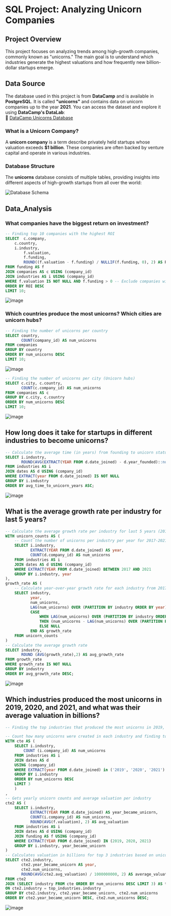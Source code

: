 # SQL Project: Analyzing Unicorn Companies

## Project Overview  
This project focuses on analyzing trends among high-growth companies, commonly known as "unicorns." The main goal is to understand which industries generate the highest valuations and how frequently new billion-dollar startups emerge.  

## Data Source  
The database used in this project is from **DataCamp** and is available in **PostgreSQL**. It is called **"unicorns"** and contains data on unicorn companies up to the year **2021**.
You can access the dataset and explore it using **DataCamp's DataLab**:  
🔗 [DataCamp Unicorns Database](https://www.datacamp.com/datalab/w/02a4c191-3c7a-46de-ad7a-e9c708c51327/edit)  

### What is a Unicorn Company?  
A **unicorn company** is a term describe privately held startups whose valuation exceeds **$1 billion**. These companies are often backed by venture capital and operate in various industries.  

### Database Structure  
The **unicorns** database consists of multiple tables, providing insights into different aspects of high-growth startups from all over the world:  

![Database Schema](https://github.com/user-attachments/assets/e6679f9a-cc2e-469d-82eb-3f31e2d91574)  

## Data_Analysis
### What companies have the biggest return on investment? 
```sql
-- Finding top 10 companies with the highest ROI
SELECT  c.company, 
	c.country,
	i.industry,
    	f.valuation, 
    	f.funding, 
    	ROUND((f.valuation - f.funding) / NULLIF(f.funding, 0), 2) AS ROI  
FROM funding AS f
JOIN companies AS c USING (company_id)
JOIN industries AS i USING (company_id)
WHERE f.valuation IS NOT NULL AND f.funding > 0 -- Exclude companies with missing data
ORDER BY ROI DESC 
LIMIT 10;
```
![image](https://github.com/user-attachments/assets/e7778573-9f2c-419b-bd2d-7c63bfd9d59a)

### Which countries produce the most unicorns?  Which cities are unicorn hubs?
```sql
-- Finding the number of unicorns per country
SELECT country, 
       COUNT(company_id) AS num_unicorns 
FROM companies 
GROUP BY country  
ORDER BY num_unicorns DESC
LIMIT 10;
```
![image](https://github.com/user-attachments/assets/939212ac-b72b-42a3-90bc-640f24fe0ae5)

```sql
-- Finding the number of unicorns per city (Unicorn hubs)
SELECT c.city, c.country,  
       COUNT(c.company_id) AS num_unicorns  
FROM companies AS c  
GROUP BY c.city, c.country  
ORDER BY num_unicorns DESC  
LIMIT 10;
```
![image](https://github.com/user-attachments/assets/d6dbe7af-7988-43b2-9ed5-707967ed0834)

## How long does it take for startups in different industries to become unicorns?
```sql
-- Calculate the average time (in years) from founding to unicorn status per industry
SELECT i.industry,  
       ROUND(AVG(EXTRACT(YEAR FROM d.date_joined) - d.year_founded)::numeric, 2) AS avg_time_to_unicorn_years  
FROM industries AS i  
JOIN dates AS d USING (company_id)  
WHERE EXTRACT(year FROM d.date_joined) IS NOT NULL  
GROUP BY i.industry  
ORDER BY avg_time_to_unicorn_years ASC;
```
![image](https://github.com/user-attachments/assets/77a32eae-5666-4b00-b16c-bce6bb2b21c0)

## What is the average growth rate per industry for last 5 years?
```sql
-- Calculate the average growth rate per industry for last 5 years (2017-2021)
WITH unicorn_counts AS (
    -- Count the number of unicorns per industry per year for 2017-2021
    SELECT i.industry,
           EXTRACT(YEAR FROM d.date_joined) AS year,
           COUNT(d.company_id) AS num_unicorns
    FROM industries AS i
    JOIN dates AS d USING (company_id)
    WHERE EXTRACT(YEAR FROM d.date_joined) BETWEEN 2017 AND 2021
    GROUP BY i.industry, year
),
growth_rate AS (
    -- Calculate year-over-year growth rate for each industry from 2017-2021
    SELECT industry,
           year,
           num_unicorns,
           LAG(num_unicorns) OVER (PARTITION BY industry ORDER BY year) AS prev_year_unicorns,
           CASE 
               WHEN LAG(num_unicorns) OVER (PARTITION BY industry ORDER BY year) > 0
               THEN (num_unicorns - LAG(num_unicorns) OVER (PARTITION BY industry ORDER BY year)) * 100.0 / LAG(num_unicorns) OVER (PARTITION BY industry ORDER BY year)
               ELSE NULL
           END AS growth_rate
    FROM unicorn_counts
)
-- Calculate the average growth rate
SELECT industry,
       ROUND (AVG(growth_rate),2) AS avg_growth_rate
FROM growth_rate
WHERE growth_rate IS NOT NULL 
GROUP BY industry
ORDER BY avg_growth_rate DESC;
```
![image](https://github.com/user-attachments/assets/677b6b15-7dc2-4677-adae-9cfca4b1f7fa)

## Which industries produced the most unicorns in 2019, 2020, and 2021, and what was their average valuation in billions?
``` sql
-- Finding the top industries that produced the most unicorns in 2019, 2020, and 2021

-- Count how many unicorns were created in each industry and finding top 3 industries 
WITH cte AS (
	SELECT i.industry, 
		COUNT (i.company_id) AS num_unicorns
	FROM industries AS i
	JOIN dates AS d 
	USING (company_id)
	WHERE EXTRACT(year FROM d.date_joined) in ('2019', '2020', '2021')
	GROUP BY i.industry
	ORDER BY num_unicorns DESC
	LIMIT 3
	)
,
-- Gets yearly unicorn counts and average valuation per industry 
cte2 AS (
    SELECT i.industry, 
           EXTRACT(YEAR FROM d.date_joined) AS year_became_unicorn, 
           COUNT(i.company_id) AS num_unicorns, 
           ROUND(AVG(f.valuation), 2) AS avg_valuation
    FROM industries AS i
    JOIN dates AS d USING (company_id)
    JOIN funding AS f USING (company_id)
    WHERE EXTRACT(YEAR FROM d.date_joined) IN (2019, 2020, 2021)
    GROUP BY i.industry, year_became_unicorn
)
-- Calculates valuation in billions for top 3 industries based on unicorn count
SELECT cte2.industry, 
       cte2.year_became_unicorn AS year, 
       cte2.num_unicorns, 
       ROUND(AVG(cte2.avg_valuation) / 1000000000, 2) AS average_valuation_billions
FROM cte2 
JOIN (SELECT industry FROM cte ORDER BY num_unicorns DESC LIMIT 3) AS top_industries
ON cte2.industry = top_industries.industry
GROUP BY cte2.industry, cte2.year_became_unicorn, cte2.num_unicorns
ORDER BY cte2.year_became_unicorn DESC, cte2.num_unicorns DESC;
```
![image](https://github.com/user-attachments/assets/5ef6e074-3be5-4b02-8969-16f17ec23f83)

